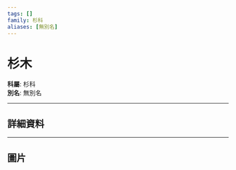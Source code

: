 ```yaml
---
tags: []
family: 杉科
aliases: [無別名]
---
```


# 杉木

**科屬**: 杉科  
**別名**: 無別名  

---

## 詳細資料


---

## 圖片
